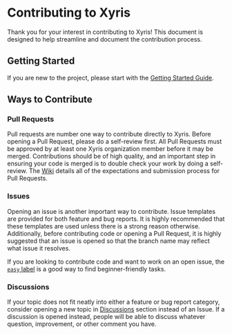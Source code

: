 # Contributing to Xyris

Thank you for your interest in contributing to Xyris! This document is designed to help streamline and document the contribution process.

## Getting Started

If you are new to the project, please start with the [Getting Started Guide](https://github.com/XyrisOS/xyris/wiki/Getting-Started).

## Ways to Contribute

### Pull Requests

Pull requests are number one way to contribute directly to Xyris. Before opening a Pull Request, please do a self-review first. All Pull Requests
must be approved by at least one Xyris organization member before it may be merged. Contributions should be of high quality, and an important step
in ensuring your code is merged is to double check your work by doing a self-review. The [Wiki](https://github.com/XyrisOS/xyris/wiki/Pull-Requests)
details all of the expectations and submission process for Pull Requests.

### Issues

Opening an issue is another important way to contribute. Issue templates are provided for both feature and bug reports. It is highly recommended that
these templates are used unless there is a strong reason otherwise. Additionally, before contributing code or opening a Pull Request, it is highly suggested
that an issue is opened so that the branch name may reflect what issue it resolves.

If you are looking to contribute code and want to work on an open issue, the [`easy` label](https://github.com/XyrisOS/xyris/issues?q=is%3Aissue+is%3Aopen+label%3Aeasy)
is a good way to find beginner-friendly tasks.

### Discussions

If your topic does not fit neatly into either a feature or bug report category, consider opening a new topic in [Discussions](https://github.com/XyrisOS/xyris/discussions)
section instead of an Issue. If a discussion is opened instead, people will be able to discuss whatever question, improvement, or other comment you have.
